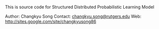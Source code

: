 This is source code for Structured Distributed Probabilistic Learning Model

Author: Changkyu Song
Contact: changkyu.song@rutgers.edu
Web: http://sites.google.com/site/changkyusong86


